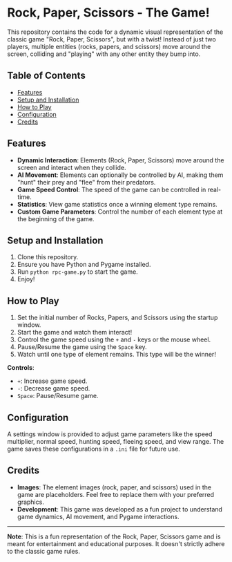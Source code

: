 # Rock, Paper, Scissors - The Game!

This repository contains the code for a dynamic visual representation of the classic game "Rock, Paper, Scissors", but with a twist! Instead of just two players, multiple entities (rocks, papers, and scissors) move around the screen, colliding and "playing" with any other entity they bump into.

## Table of Contents

- [Features](#features)
- [Setup and Installation](#setup-and-installation)
- [How to Play](#how-to-play)
- [Configuration](#configuration)
- [Credits](#credits)

## Features

- **Dynamic Interaction**: Elements (Rock, Paper, Scissors) move around the screen and interact when they collide.
- **AI Movement**: Elements can optionally be controlled by AI, making them "hunt" their prey and "flee" from their predators.
- **Game Speed Control**: The speed of the game can be controlled in real-time.
- **Statistics**: View game statistics once a winning element type remains.
- **Custom Game Parameters**: Control the number of each element type at the beginning of the game.

## Setup and Installation

1. Clone this repository.
2. Ensure you have Python and Pygame installed.
3. Run `python rpc-game.py` to start the game.
4. Enjoy!

## How to Play

1. Set the initial number of Rocks, Papers, and Scissors using the startup window.
2. Start the game and watch them interact!
3. Control the game speed using the `+` and `-` keys or the mouse wheel.
4. Pause/Resume the game using the `Space` key.
5. Watch until one type of element remains. This type will be the winner!

**Controls**:
- `+`: Increase game speed.
- `-`: Decrease game speed.
- `Space`: Pause/Resume game.

## Configuration

A settings window is provided to adjust game parameters like the speed multiplier, normal speed, hunting speed, fleeing speed, and view range. The game saves these configurations in a `.ini` file for future use.

## Credits

- **Images**: The element images (rock, paper, and scissors) used in the game are placeholders. Feel free to replace them with your preferred graphics.
- **Development**: This game was developed as a fun project to understand game dynamics, AI movement, and Pygame interactions.

---

**Note**: This is a fun representation of the Rock, Paper, Scissors game and is meant for entertainment and educational purposes. It doesn't strictly adhere to the classic game rules.

